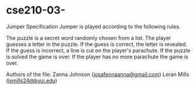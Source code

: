 # cse210-03-
Jumper Specification
Jumper is played according to the following rules.

The puzzle is a secret word randomly chosen from a list.
The player guesses a letter in the puzzle.
If the guess is correct, the letter is revealed.
If the guess is incorrect, a line is cut on the player's parachute.
If the puzzle is solved the game is over.
If the player has no more parachute the game is over.

Authors of the file:
Zanna Johnson (josafennaanna@gmail.com)
Loran Mills   (lsmills24@byui.edu)
